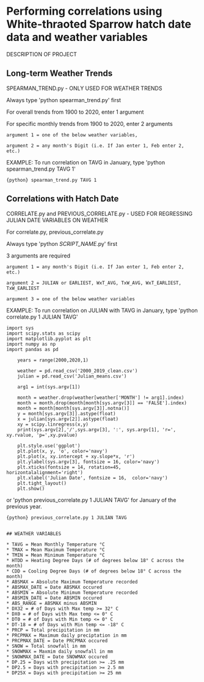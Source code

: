 # Performing correlations using White-thraoted Sparrow hatch date data and weather variables 
DESCRIPTION OF PROJECT

## Long-term Weather Trends 

SPEARMAN_TREND.py - ONLY USED FOR WEATHER TRENDS
	
Always type 'python spearman_trend.py' first

For overall trends from 1900 to 2020, enter 1 argument

For specific monthly trends from 1900 to 2020, enter 2 arguments

	argument 1 = one of the below weather variables,
	
	argument 2 = any month's Digit (i.e. If Jan enter 1, Feb enter 2, etc.)

EXAMPLE: To run correlation on TAVG in January, type 'python spearman_trend.py TAVG 1'

```{python} spearman_trend.py TAVG 1```

## Correlations with Hatch Date 

CORRELATE.py and PREVIOUS_CORRELATE.py - USED FOR REGRESSING JULIAN DATE VARIABLES ON WEATHER

For correlate.py, previous_correlate.py

Always type 'python *SCRIPT_NAME*.py' first

3 arguments are required

	argument 1 = any month's Digit (i.e. If Jan enter 1, Feb enter 2, etc.)
	
	argument 2 = JULIAN or EARLIEST, WxT_AVG, TxW_AVG, WxT_EARLIEST, TxW_EARLIEST

	argument 3 = one of the below weather variables 

EXAMPLE: To run correlation on JULIAN with TAVG in January, type 'python correlate.py 1 JULIAN TAVG' 
```{python}
import sys
import scipy.stats as scipy
import matplotlib.pyplot as plt
import numpy as np 
import pandas as pd

    years = range(2000,2020,1)

    weather = pd.read_csv('2000_2019_clean.csv')
    julian = pd.read_csv('Julian_means.csv')

    arg1 = int(sys.argv[1])

    month = weather.drop(weather[weather['MONTH'] != arg1].index)
    month = month.drop(month[month[sys.argv[3]] == 'FALSE'].index)
    month = month[month[sys.argv[3]].notna()]
    y = month[sys.argv[3]].astype(float)
    x = julian[sys.argv[2]].astype(float)
    xy = scipy.linregress(x,y)
    print(sys.argv[2],'/',sys.argv[3], ':', sys.argv[1], 'r=', xy.rvalue, 'p=',xy.pvalue)

    plt.style.use('ggplot')
    plt.plot(x, y, 'o', color='navy')
    plt.plot(x, xy.intercept + xy.slope*x, 'r')
    plt.ylabel(sys.argv[3], fontsize = 16, color='navy')
    plt.xticks(fontsize = 14, rotation=45, horizontalalignment='right')
    plt.xlabel('Julian Date', fontsize = 16,  color='navy')
    plt.tight_layout()
    plt.show()
```

or 'python previous_correlate.py 1 JULIAN TAVG' for January of the previous year. 

```{python} previous_correlate.py 1 JULIAN TAVG```
```

## WEATHER VARIABLES

* TAVG = Mean Monthly Temperature °C
* TMAX = Mean Maximum Temperature °C
* TMIN = Mean Minimum Temperature °C
* HTDD = Heating Degree Days (# of degrees below 18° C across the month)
* CDD = Cooling Degree Days (# of degrees below 18° C across the month)
* ABSMAX = Absolute Maximum Temperature recorded
* ABSMAX_DATE = Date ABSMAX occured
* ABSMIN = Absolute Minimum Temperature recorded 
* ABSMIN_DATE = Date ABSMIN occured
* ABS_RANGE = ABSMAX minus ABSMIN
* DX32 = # of Days with Max temp >= 32° C
* DX0 = # of Days with Max temp <= 0° C
* DT0 = # of Days with Min temp <= 0° C
* DT-18 = # of Days with Min temp <= -18° C
* PRCP = Total precipitation in mm
* PRCPMAX = Maximum daily preciptation in mm
* PRCPMAX_DATE = Date PRCPMAX occured
* SNOW = Total snowfall in mm
* SNOWMAX = Maxmim daily snowfall in mm
* SNOWMAX_DATE = Date SNOWMAX occured
* DP.25 = Days with precipitation >= .25 mm
* DP2.5 = Days with precipitation >= 2.5 mm 
* DP25X = Days with precipitation >= 25 mm 
